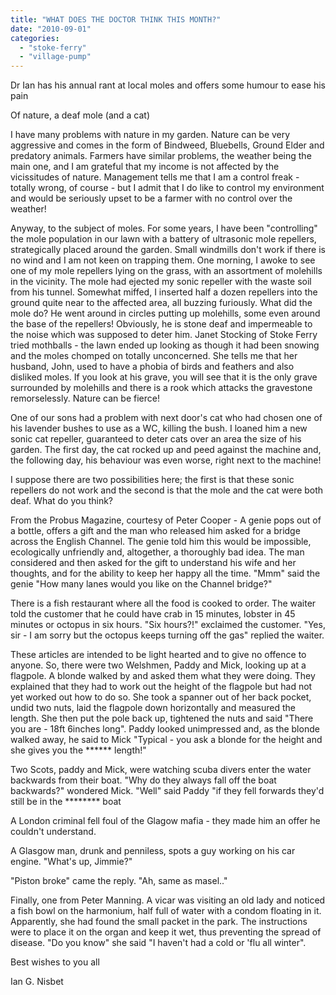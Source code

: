 ```yaml
---
title: "WHAT DOES THE DOCTOR THINK THIS MONTH?"
date: "2010-09-01"
categories: 
  - "stoke-ferry"
  - "village-pump"
---
```


Dr Ian has his annual rant at local moles and offers some humour to ease his pain

Of nature, a deaf mole (and a cat)

I have many problems with nature in my garden. Nature can be very aggressive and comes in the form of Bindweed, Bluebells, Ground Elder and predatory animals. Farmers have similar problems, the weather being the main one, and I am grateful that my income is not affected by the vicissitudes of nature. Management tells me that I am a control freak - totally wrong, of course - but I admit that I do like to control my environment and would be seriously upset to be a farmer with no control over the weather!

Anyway, to the subject of moles. For some years, I have been "controlling" the mole population in our lawn with a battery of ultrasonic mole repellers, strategically placed around the garden. Small windmills don't work if there is no wind and I am not keen on trapping them. One morning, I awoke to see one of my mole repellers lying on the grass, with an assortment of molehills in the vicinity. The mole had ejected my sonic repeller with the waste soil from his tunnel. Somewhat miffed, I inserted half a dozen repellers into the ground quite near to the affected area, all buzzing furiously. What did the mole do? He went around in circles putting up molehills, some even around the base of the repellers! Obviously, he is stone deaf and impermeable to the noise which was supposed to deter him. Janet Stocking of Stoke Ferry tried mothballs - the lawn ended up looking as though it had been snowing and the moles chomped on totally unconcerned. She tells me that her husband, John, used to have a phobia of birds and feathers and also disliked moles. If you look at his grave, you will see that it is the only grave surrounded by molehills and there is a rook which attacks the gravestone remorselessly. Nature can be fierce!

One of our sons had a problem with next door's cat who had chosen one of his lavender bushes to use as a WC, killing the bush. I loaned him a new sonic cat repeller, guaranteed to deter cats over an area the size of his garden. The first day, the cat rocked up and peed against the machine and, the following day, his behaviour was even worse, right next to the machine!

I suppose there are two possibilities here; the first is that these sonic repellers do not work and the second is that the mole and the cat were both deaf. What do you think?

From the Probus Magazine, courtesy of Peter Cooper - A genie pops out of a bottle, offers a gift and the man who released him asked for a bridge across the English Channel. The genie told him this would be impossible, ecologically unfriendly and, altogether, a thoroughly bad idea. The man considered and then asked for the gift to understand his wife and her thoughts, and for the ability to keep her happy all the time. "Mmm" said the genie "How many lanes would you like on the Channel bridge?"

There is a fish restaurant where all the food is cooked to order. The waiter told the customer that he could have crab in 15 minutes, lobster in 45 minutes or octopus in six hours. "Six hours?!" exclaimed the customer. "Yes, sir - I am sorry but the octopus keeps turning off the gas" replied the waiter.

These articles are intended to be light hearted and to give no offence to anyone. So, there were two Welshmen, Paddy and Mick, looking up at a flagpole. A blonde walked by and asked them what they were doing. They explained that they had to work out the height of the flagpole but had not yet worked out how to do so. She took a spanner out of her back pocket, undid two nuts, laid the flagpole down horizontally and measured the length. She then put the pole back up, tightened the nuts and said "There you are - 18ft 6inches long". Paddy looked unimpressed and, as the blonde walked away, he said to Mick "Typical - you ask a blonde for the height and she gives you the \*\*\*\*\*\* length!"

Two Scots, paddy and Mick, were watching scuba divers enter the water backwards from their boat. "Why do they always fall off the boat backwards?" wondered Mick. "Well" said Paddy "if they fell forwards they'd still be in the \*\*\*\*\*\*\*\* boat

A London criminal fell foul of the Glagow mafia - they made him an offer he couldn't understand.

A Glasgow man, drunk and penniless, spots a guy working on his car engine. "What's up, Jimmie?"

"Piston broke" came the reply. "Ah, same as masel.."

Finally, one from Peter Manning. A vicar was visiting an old lady and noticed a fish bowl on the harmonium, half full of water with a condom floating in it. Apparently, she had found the small packet in the park. The instructions were to place it on the organ and keep it wet, thus preventing the spread of disease. "Do you know" she said "I haven't had a cold or 'flu all winter".

Best wishes to you all

Ian G. Nisbet
